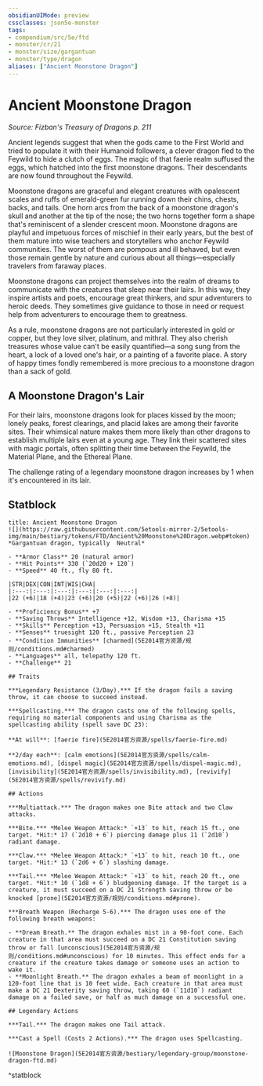 ```yaml
---
obsidianUIMode: preview
cssclasses: json5e-monster
tags:
- compendium/src/5e/ftd
- monster/cr/21
- monster/size/gargantuan
- monster/type/dragon
aliases: ["Ancient Moonstone Dragon"]
---
```

# Ancient Moonstone Dragon
*Source: Fizban's Treasury of Dragons p. 211*  

Ancient legends suggest that when the gods came to the First World and tried to populate it with their Humanoid followers, a clever dragon fled to the Feywild to hide a clutch of eggs. The magic of that faerie realm suffused the eggs, which hatched into the first moonstone dragons. Their descendants are now found throughout the Feywild.

Moonstone dragons are graceful and elegant creatures with opalescent scales and ruffs of emerald-green fur running down their chins, chests, backs, and tails. One horn arcs from the back of a moonstone dragon's skull and another at the tip of the nose; the two horns together form a shape that's reminiscent of a slender crescent moon. Moonstone dragons are playful and impetuous forces of mischief in their early years, but the best of them mature into wise teachers and storytellers who anchor Feywild communities. The worst of them are pompous and ill behaved, but even those remain gentle by nature and curious about all things—especially travelers from faraway places.

Moonstone dragons can project themselves into the realm of dreams to communicate with the creatures that sleep near their lairs. In this way, they inspire artists and poets, encourage great thinkers, and spur adventurers to heroic deeds. They sometimes give guidance to those in need or request help from adventurers to encourage them to greatness.

As a rule, moonstone dragons are not particularly interested in gold or copper, but they love silver, platinum, and mithral. They also cherish treasures whose value can't be easily quantified—a song sung from the heart, a lock of a loved one's hair, or a painting of a favorite place. A story of happy times fondly remembered is more precious to a moonstone dragon than a sack of gold.

## A Moonstone Dragon's Lair

For their lairs, moonstone dragons look for places kissed by the moon; lonely peaks, forest clearings, and placid lakes are among their favorite sites. Their whimsical nature makes them more likely than other dragons to establish multiple lairs even at a young age. They link their scattered sites with magic portals, often splitting their time between the Feywild, the Material Plane, and the Ethereal Plane.

The challenge rating of a legendary moonstone dragon increases by 1 when it's encountered in its lair.

## Statblock

```ad-statblock
title: Ancient Moonstone Dragon
![](https://raw.githubusercontent.com/5etools-mirror-2/5etools-img/main/bestiary/tokens/FTD/Ancient%20Moonstone%20Dragon.webp#token)
*Gargantuan dragon, typically  Neutral*

- **Armor Class** 20 (natural armor)
- **Hit Points** 330 (`20d20 + 120`)
- **Speed** 40 ft., fly 80 ft.

|STR|DEX|CON|INT|WIS|CHA|
|:---:|:---:|:---:|:---:|:---:|:---:|
|22 (+6)|18 (+4)|23 (+6)|20 (+5)|22 (+6)|26 (+8)|

- **Proficiency Bonus** +7
- **Saving Throws** Intelligence +12, Wisdom +13, Charisma +15
- **Skills** Perception +13, Persuasion +15, Stealth +11
- **Senses** truesight 120 ft., passive Perception 23
- **Condition Immunities** [charmed](5E2014官方资源/规则/conditions.md#charmed)
- **Languages** all, telepathy 120 ft.
- **Challenge** 21

## Traits

***Legendary Resistance (3/Day).*** If the dragon fails a saving throw, it can choose to succeed instead.

***Spellcasting.*** The dragon casts one of the following spells, requiring no material components and using Charisma as the spellcasting ability (spell save DC 23):

**At will**: [faerie fire](5E2014官方资源/spells/faerie-fire.md)

**2/day each**: [calm emotions](5E2014官方资源/spells/calm-emotions.md), [dispel magic](5E2014官方资源/spells/dispel-magic.md), [invisibility](5E2014官方资源/spells/invisibility.md), [revivify](5E2014官方资源/spells/revivify.md)

## Actions

***Multiattack.*** The dragon makes one Bite attack and two Claw attacks.

***Bite.*** *Melee Weapon Attack:* `+13` to hit, reach 15 ft., one target. *Hit:* 17 (`2d10 + 6`) piercing damage plus 11 (`2d10`) radiant damage.

***Claw.*** *Melee Weapon Attack:* `+13` to hit, reach 10 ft., one target. *Hit:* 13 (`2d6 + 6`) slashing damage.

***Tail.*** *Melee Weapon Attack:* `+13` to hit, reach 20 ft., one target. *Hit:* 10 (`1d8 + 6`) bludgeoning damage. If the target is a creature, it must succeed on a DC 21 Strength saving throw or be knocked [prone](5E2014官方资源/规则/conditions.md#prone).

***Breath Weapon (Recharge 5-6).*** The dragon uses one of the following breath weapons:

- **Dream Breath.** The dragon exhales mist in a 90-foot cone. Each creature in that area must succeed on a DC 21 Constitution saving throw or fall [unconscious](5E2014官方资源/规则/conditions.md#unconscious) for 10 minutes. This effect ends for a creature if the creature takes damage or someone uses an action to wake it.  
- **Moonlight Breath.** The dragon exhales a beam of moonlight in a 120-foot line that is 10 feet wide. Each creature in that area must make a DC 21 Dexterity saving throw, taking 60 (`11d10`) radiant damage on a failed save, or half as much damage on a successful one.  

## Legendary Actions

***Tail.*** The dragon makes one Tail attack.

***Cast a Spell (Costs 2 Actions).*** The dragon uses Spellcasting.

![Moonstone Dragon](5E2014官方资源/bestiary/legendary-group/moonstone-dragon-ftd.md)
```
^statblock